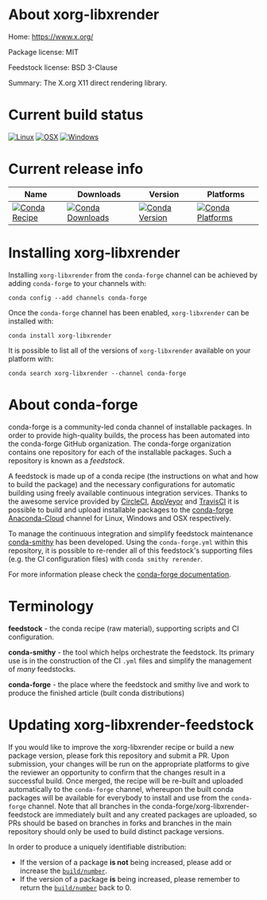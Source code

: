 About xorg-libxrender
=====================

Home: https://www.x.org/

Package license: MIT

Feedstock license: BSD 3-Clause

Summary: The X.org X11 direct rendering library.



Current build status
====================

[![Linux](https://img.shields.io/circleci/project/github/conda-forge/xorg-libxrender-feedstock/master.svg?label=Linux)](https://circleci.com/gh/conda-forge/xorg-libxrender-feedstock)
[![OSX](https://img.shields.io/travis/conda-forge/xorg-libxrender-feedstock/master.svg?label=macOS)](https://travis-ci.org/conda-forge/xorg-libxrender-feedstock)
[![Windows](https://img.shields.io/appveyor/ci/conda-forge/xorg-libxrender-feedstock/master.svg?label=Windows)](https://ci.appveyor.com/project/conda-forge/xorg-libxrender-feedstock/branch/master)

Current release info
====================

| Name | Downloads | Version | Platforms |
| --- | --- | --- | --- |
| [![Conda Recipe](https://img.shields.io/badge/recipe-xorg--libxrender-green.svg)](https://anaconda.org/conda-forge/xorg-libxrender) | [![Conda Downloads](https://img.shields.io/conda/dn/conda-forge/xorg-libxrender.svg)](https://anaconda.org/conda-forge/xorg-libxrender) | [![Conda Version](https://img.shields.io/conda/vn/conda-forge/xorg-libxrender.svg)](https://anaconda.org/conda-forge/xorg-libxrender) | [![Conda Platforms](https://img.shields.io/conda/pn/conda-forge/xorg-libxrender.svg)](https://anaconda.org/conda-forge/xorg-libxrender) |

Installing xorg-libxrender
==========================

Installing `xorg-libxrender` from the `conda-forge` channel can be achieved by adding `conda-forge` to your channels with:

```
conda config --add channels conda-forge
```

Once the `conda-forge` channel has been enabled, `xorg-libxrender` can be installed with:

```
conda install xorg-libxrender
```

It is possible to list all of the versions of `xorg-libxrender` available on your platform with:

```
conda search xorg-libxrender --channel conda-forge
```


About conda-forge
=================

conda-forge is a community-led conda channel of installable packages.
In order to provide high-quality builds, the process has been automated into the
conda-forge GitHub organization. The conda-forge organization contains one repository
for each of the installable packages. Such a repository is known as a *feedstock*.

A feedstock is made up of a conda recipe (the instructions on what and how to build
the package) and the necessary configurations for automatic building using freely
available continuous integration services. Thanks to the awesome service provided by
[CircleCI](https://circleci.com/), [AppVeyor](http://www.appveyor.com/)
and [TravisCI](https://travis-ci.org/) it is possible to build and upload installable
packages to the [conda-forge](https://anaconda.org/conda-forge)
[Anaconda-Cloud](http://docs.anaconda.org/) channel for Linux, Windows and OSX respectively.

To manage the continuous integration and simplify feedstock maintenance
[conda-smithy](http://github.com/conda-forge/conda-smithy) has been developed.
Using the ``conda-forge.yml`` within this repository, it is possible to re-render all of
this feedstock's supporting files (e.g. the CI configuration files) with ``conda smithy rerender``.

For more information please check the [conda-forge documentation](https://conda-forge.org/docs/).

Terminology
===========

**feedstock** - the conda recipe (raw material), supporting scripts and CI configuration.

**conda-smithy** - the tool which helps orchestrate the feedstock.
                   Its primary use is in the construction of the CI ``.yml`` files
                   and simplify the management of *many* feedstocks.

**conda-forge** - the place where the feedstock and smithy live and work to
                  produce the finished article (built conda distributions)


Updating xorg-libxrender-feedstock
==================================

If you would like to improve the xorg-libxrender recipe or build a new
package version, please fork this repository and submit a PR. Upon submission,
your changes will be run on the appropriate platforms to give the reviewer an
opportunity to confirm that the changes result in a successful build. Once
merged, the recipe will be re-built and uploaded automatically to the
`conda-forge` channel, whereupon the built conda packages will be available for
everybody to install and use from the `conda-forge` channel.
Note that all branches in the conda-forge/xorg-libxrender-feedstock are
immediately built and any created packages are uploaded, so PRs should be based
on branches in forks and branches in the main repository should only be used to
build distinct package versions.

In order to produce a uniquely identifiable distribution:
 * If the version of a package **is not** being increased, please add or increase
   the [``build/number``](http://conda.pydata.org/docs/building/meta-yaml.html#build-number-and-string).
 * If the version of a package **is** being increased, please remember to return
   the [``build/number``](http://conda.pydata.org/docs/building/meta-yaml.html#build-number-and-string)
   back to 0.